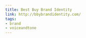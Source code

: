 ```yaml
---
title: Best Buy Brand Identity
link: http://bbybrandidentity.com/
tags: 
- brand
- voiceandtone
---
```


